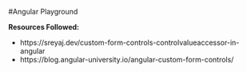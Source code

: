 #Angular Playground

**Resources Followed:**

<ul>
  <li> https://sreyaj.dev/custom-form-controls-controlvalueaccessor-in-angular </li>
  <li> https://blog.angular-university.io/angular-custom-form-controls/ </li>
</ul>
